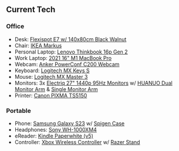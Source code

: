 ## Current Tech

### Office

- Desk: [Flexispot E7 w/ 140x80cm Black Walnut](https://flexispot.co.uk/adjustable-standing-desk-pro-series.html)
- Chair: [IKEA Markus](https://www.ikea.com/gb/en/p/markus-office-chair-vissle-light-grey-50521861/)
- Personal Laptop: [Lenovo Thinkbook 16p Gen 2](https://www.amazon.co.uk/dp/B0B6PTVC3H/)
- Work Laptop: [2021 16" M1 MacBook Pro](https://www.apple.com/uk/macbook-pro-14-and-16/)
- Webcam: [Anker PowerConf C200 Webcam](https://www.amazon.co.uk/gp/product/B09MFMTMPD/)
- Keyboard: [Logitech MX Keys S](https://www.logitech.com/en-gb/products/keyboards/mx-keys-wireless-keyboard.html)
- Mouse: [Logitech MX Master 3](https://www.amazon.co.uk/Logitech-Ultrafast-Scrolling-Ergonomic-Customisation/dp/B07W6JG6Z7)
- Monitors: 3x [Electriq 27" 1440p 95Hz Monitors](https://www.amazon.co.uk/dp/B07TXHBWMK/) w/ [HUANUO Dual Monitor Arm](https://www.amazon.co.uk/dp/B08LK6MRYB/) & [Single Monitor Arm](https://www.amazon.co.uk/dp/B07T4HQS2N/)
- Printer: [Canon PIXMA TS5150](https://www.amazon.co.uk/dp/B075CL64RV)

### Portable

- Phone: [Samsung Galaxy S23](https://www.samsung.com/uk/smartphones/galaxy-s23/) w/ [Spigen Case](https://www.amazon.co.uk/Spigen-Tough-Compatible-Samsung-Galaxy-Black/dp/B0BJRS327S/)
- Headphones: [Sony WH-1000XM4](https://www.amazon.co.uk/dp/B08C7KG5LP/)
- eReader: [Kindle Paperwhite (v5)](https://www.amazon.co.uk/dp/B09TMF6742/)
- Controller: [Xbox Wireless Controller](https://www.xbox.com/en-GB/accessories/controllers/xbox-wireless-controller) w/ [Razer Stand](https://www.razer.com/gb-en/console-accessories/razer-universal-quick-charging-stand-for-xbox)
